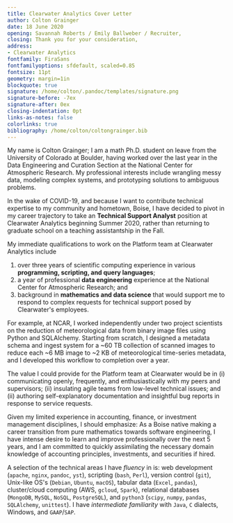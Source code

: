 ```yaml
--- 
title: Clearwater Analytics Cover Letter
author: Colton Grainger 
date: 18 June 2020
opening: Savannah Roberts / Emily Ballweber / Recruiter,
closing: Thank you for your consideration,
address:
- Clearwater Analytics
fontfamily: FiraSans
fontfamilyoptions: sfdefault, scaled=0.85
fontsize: 11pt
geometry: margin=1in
blockquote: true
signature: /home/colton/.pandoc/templates/signature.png
signature-before: -7ex
signature-after: 0ex
closing-indentation: 0pt
links-as-notes: false
colorlinks: true
bibliography: /home/colton/coltongrainger.bib
---
```


My name is Colton Grainger; I am a math Ph.D. student on leave from the University of Colorado at Boulder, having worked over the last year in the Data Engineering and Curation Section at the National Center for Atmospheric Research. My professional interests include wrangling messy data, modeling complex systems, and prototyping solutions to ambiguous problems. 

In the wake of COVID-19, and because I want to contribute technical expertise to my community and hometown, Boise, I have decided to pivot in my career trajectory to take an **Technical Support Analyst** position at Clearwater Analytics beginning Summer 2020, rather than returning to graduate school on a teaching assistantship in the Fall.

My immediate qualifications to work on the Platform team at Clearwater Analytics include

1. over three years of scientific computing experience in various **programming, scripting, and query languages**; 
2. a year of professional **data engineering** experience at the National Center for Atmospheric Research; and
3. background in **mathematics and data science** that would support me to respond to complex requests for technical support posed by Clearwater's employees.

For example, at NCAR, I worked independently under two project scientists on the reduction of meteorological data from binary image files using Python and SQLAlchemy. Starting from scratch, I designed a metadata schema and ingest system for a ~60 TB collection of scanned images to reduce each ~6 MB image to ~2 KB of meteorological time-series metadata, and I developed this workflow to completion over a year. 

The value I could provide for the Platform team at Clearwater would be in
(i) communicating openly, frequently, and enthusiastically with my peers and supervisors; 
(ii) insulating agile teams from low-level technical issues; and
(ii) authoring self-explanatory documentation and insightful bug reports in response to service requests.

Given my limited experience in accounting, finance, or investment management disciplines, I should emphasize:
As a Boise native making a career transition from pure mathematics towards software engineering, I have intense desire to learn and improve professionally over the next 5 years, and I am committed to quickly assimilating the necessary domain knowledge of accounting principles, investments, and securities if hired.

A selection of the technical areas I have *fluency* in is:
web development (`apache`, `nginx`, `pandoc`, `yst`), scripting (`bash`, `Perl`), version control (`git`), Unix-like OS's (`Debian`, `Ubuntu`, `macOS`), tabular data (`Excel`, `pandas`), cluster/cloud computing (AWS, `gcloud`, `Spark`), relational databases (`MongoDB`, `MySQL`, `NoSQL`,  `PostgreSQL`), and `python3` (`scipy`, `numpy`, `pandas`, `SQLAlchemy`, `unittest`).
I have *intermediate familiarity* with `Java`, `C` dialects, Windows, and `GAAP`/`SAP`.

